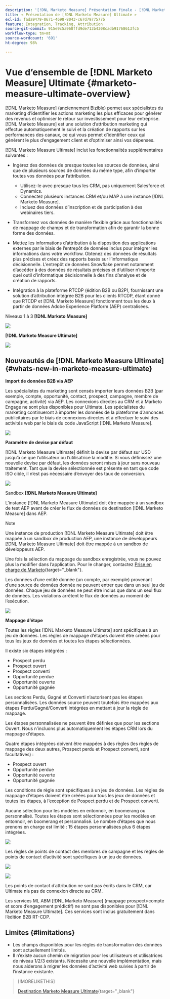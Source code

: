 ```yaml
---
description: '[!DNL Marketo Measure] Présentation finale - [!DNL Marketo Measure]'
title: « Présentation de [!DNL Marketo Measure] Ultimate »
exl-id: fada9479-0671-4698-8043-c67d7977577b
feature: Integration, Tracking, Attribution
source-git-commit: 915e9c5a968ffd9de713b4308cadb91768613fc5
workflow-type: tm+mt
source-wordcount: '691'
ht-degree: 98%

---
```


# Vue d’ensemble de [!DNL Marketo Measure] Ultimate {#marketo-measure-ultimate-overview}

[!DNL Marketo Measure] (anciennement Bizible) permet aux spécialistes du marketing d’identifier les actions marketing les plus efficaces pour générer des revenus et optimiser le retour sur investissement pour leur entreprise. [!DNL Marketo Measure] est une solution d’attribution marketing qui effectue automatiquement le suivi et la création de rapports sur les performances des canaux, ce qui vous permet d’identifier ceux qui génèrent le plus d’engagement client et d’optimiser ainsi vos dépenses.

[!DNL Marketo Measure Ultimate] inclut les fonctionnalités supplémentaires suivantes :

* Ingérez des données de presque toutes les sources de données, ainsi que de plusieurs sources de données du même type, afin d’importer toutes vos données pour l’attribution.
   * Utilisez-le avec presque tous les CRM, pas uniquement Salesforce et Dynamics.
   * Connectez plusieurs instances CRM et/ou MAP à une instance [!DNL Marketo Measure].
   * Incluez des données d’inscription et de participation à des webinaires tiers.

* Transformez vos données de manière flexible grâce aux fonctionnalités de mappage de champs et de transformation afin de garantir la bonne forme des données.

* Mettez les informations d’attribution à la disposition des applications externes par le biais de l’entrepôt de données inclus pour intégrer les informations dans votre workflow. Obtenez des données de résultats plus précises et créez des rapports basés sur l’informatique décisionnelle. L’entrepôt de données Snowflake permet notamment d’accéder à des données de résultats précises et d’utiliser n’importe quel outil d’informatique décisionnelle à des fins d’analyse et de création de rapports.

* Intégration à la plateforme RTCDP (édition B2B ou B2P), fournissant une solution d’attribution intégrée B2B pour les clients RTCDP, étant donné que RTCDP et [!DNL Marketo Measure] fonctionnent tous les deux à partir de données Adobe Experience Platform (AEP) centralisées.

Niveaux 1 à 3 **[!DNL Marketo Measure]**

![](assets/marketo-measure-ultimate-overview-1.png)

**[!DNL Marketo Measure Ultimate]**

![](assets/marketo-measure-ultimate-overview-2.png)

## Nouveautés de [!DNL Marketo Measure Ultimate] {#whats-new-in-marketo-measure-ultimate}

**Import de données B2B via AEP**

Les spécialistes du marketing sont censés importer leurs données B2B (par exemple, compte, opportunité, contact, prospect, campagne, membre de campagne, activité) via AEP. Les connexions directes au CRM et à Marketo Engage ne sont plus disponibles pour Ultimate. Les spécialistes du marketing continueront à importer les données de la plateforme d’annonces publicitaires par le biais de connexions directes et à effectuer le suivi des activités web par le biais du code JavaScript [!DNL Marketo Measure].

![](assets/marketo-measure-ultimate-overview-3.png)

**Paramètre de devise par défaut**

[!DNL Marketo Measure Ultimate] définit la devise par défaut sur USD jusqu’à ce que l’utilisateur ou l’utilisatrice la modifie. Si vous définissez une nouvelle devise par défaut, les données seront mises à jour sans nouveau traitement. Tant que la devise sélectionnée est présente en tant que code ISO cible, il n’est pas nécessaire d’envoyer des taux de conversion.

![](assets/marketo-measure-ultimate-overview-4.png)

Sandbox **[!DNL Marketo Measure Ultimate]**

L’instance [!DNL Marketo Measure Ultimate] doit être mappée à un sandbox de test AEP avant de créer le flux de données de destination [!DNL Marketo Measure] dans AEP.

>[!NOTE]
>
>Une instance de production [!DNL Marketo Measure Ultimate] doit être mappée à un sandbox de production AEP, une instance de développeurs [!DNL Marketo Measure Ultimate] doit être mappée à un sandbox de développeurs AEP.

Une fois la sélection du mappage du sandbox enregistrée, vous ne pouvez plus la modifier dans l’application. Pour le changer, contactez [Prise en charge de Marketo](https://nation.marketo.com/t5/support/ct-p/Support){target="_blank"}.

Les données d’une entité donnée (un compte, par exemple) provenant d’une source de données donnée ne peuvent entrer que dans un seul jeu de données. Chaque jeu de données ne peut être inclus que dans un seul flux de données. Les violations arrêtent le flux de données au moment de l’exécution.

![](assets/marketo-measure-ultimate-overview-5.png)

**Mappage d’étape**

Toutes les règles [!DNL Marketo Measure Ultimate] sont spécifiques à un jeu de données. Les règles de mappage d’étapes doivent être créées pour tous les jeux de données et toutes les étapes sélectionnées.

Il existe six étapes intégrées :

* Prospect perdu
* Prospect ouvert
* Prospect converti
* Opportunité perdue
* Opportunité ouverte
* Opportunité gagnée

Les sections Perdu, Gagné et Converti n’autorisent pas les étapes personnalisées. Les données source peuvent toutefois être mappées aux étapes Perdu/Gagné/Converti intégrées en mettant à jour la règle de mappage.

Les étapes personnalisées ne peuvent être définies que pour les sections Ouvert.
Nous n’incluons plus automatiquement les étapes CRM lors du mappage d’étapes.

Quatre étapes intégrées doivent être mappées à des règles (les règles de mappage des deux autres, Prospect perdu et Prospect converti, sont facultatives) :

* Prospect ouvert
* Opportunité perdue
* Opportunité ouverte
* Opportunité gagnée

Les conditions de règle sont spécifiques à un jeu de données. Les règles de mappage d’étapes doivent être créées pour tous les jeux de données et toutes les étapes, à l’exception de Pospect perdu et de Prospect converti.

Aucune sélection pour les modèles en entonnoir, en boomerang ou personnalisé. Toutes les étapes sont sélectionnées pour les modèles en entonnoir, en boomerang et personnalisé. Le nombre d’étapes que nous prenons en charge est limité : 15 étapes personnalisées plus 6 étapes intégrées.

![](assets/marketo-measure-ultimate-overview-6.png)

Les règles de points de contact des membres de campagne et les règles de points de contact d’activité sont spécifiques à un jeu de données.

![](assets/marketo-measure-ultimate-overview-7.png)

![](assets/marketo-measure-ultimate-overview-8.png)

Les points de contact d’attribution ne sont pas écrits dans le CRM, car Ultimate n’a pas de connexion directe au CRM.

Les services ML ABM [!DNL Marketo Measure] (mappage prospect>compte et score d’engagement prédictif) ne sont pas disponibles pour [!DNL Marketo Measure Ultimate]. Ces services sont inclus gratuitement dans l’édition B2B RT-CDP.

## Limites {#limitations}

* Les champs disponibles pour les règles de transformation des données sont actuellement limités.
* Il n’existe aucun chemin de migration pour les utilisateurs et utilisatrices de niveau 1/2/3 existants. Nécessite une nouvelle implémentation, mais nous aiderons à migrer les données d’activité web suivies à partir de l’instance existante.

>[!MORELIKETHIS]
>
>[Destination Marketo Measure Ultimate](https://experienceleague.adobe.com/docs/experience-platform/destinations/catalog/adobe/marketo-measure-ultimate.html?lang=fr){target="_blank"}
